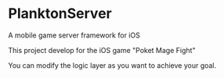 PlanktonServer
==============

A mobile game server framework for iOS

This project develop for the iOS game "Poket Mage Fight"

You can modify the logic layer as you want to achieve your goal.
